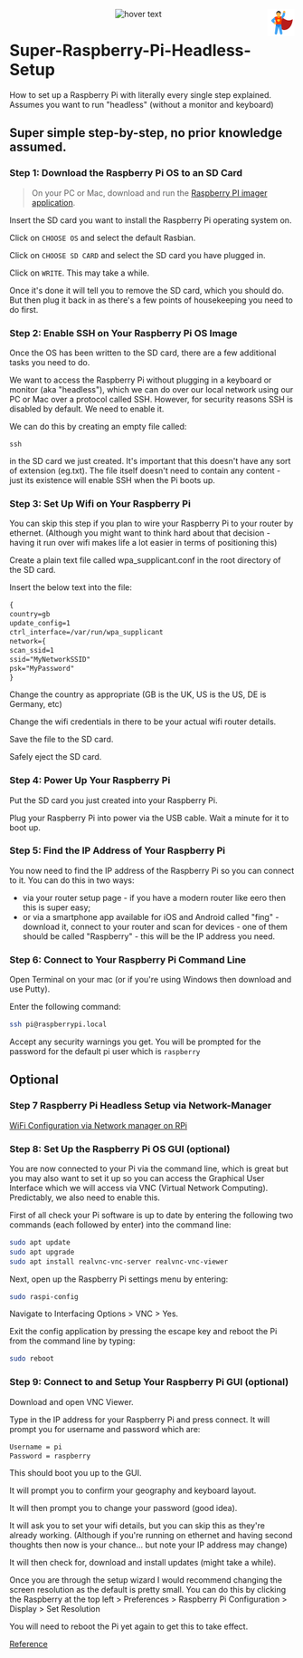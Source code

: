 <p align="center">
  <img src="https://cdn3.iconfinder.com/data/icons/logos-and-brands-adobe/512/272_Raspberry_Pi-512.png" width="150" title="hover text"> 
  <img align="right" src="https://github.com/sraodev/super/blob/master/assets/icons-super-48.png" width="48" title="hover text"> 
</p>

#  Super-Raspberry-Pi-Headless-Setup 
How to set up a Raspberry Pi with literally every single step explained. Assumes you want to run "headless" (without a monitor and keyboard)

## Super simple step-by-step, no prior knowledge assumed.

### Step 1: Download the Raspberry Pi OS to an SD Card
> On your PC or Mac, download and run the [Raspberry PI imager application](https://www.raspberrypi.org/downloads/).

Insert the SD card you want to install the Raspberry Pi operating system on.

Click on `CHOOSE OS` and select the default Rasbian.

Click on `CHOOSE SD CARD` and select the SD card you have plugged in.

Click on `WRITE`. This may take a while.

Once it's done it will tell you to remove the SD card, which you should do. But then plug it back in as there's a few points of housekeeping you need to do first.


### Step 2: Enable SSH on Your Raspberry Pi OS Image
Once the OS has been written to the SD card, there are a few additional tasks you need to do.

We want to access the Raspberry Pi without plugging in a keyboard or monitor (aka "headless"), which we can do over our local network using our PC or Mac over a protocol called SSH. However, for security reasons SSH is disabled by default. We need to enable it.

We can do this by creating an empty file called:
```
ssh
```
in the SD card we just created. It's important that this doesn't have any sort of extension (eg.txt). The file itself doesn't need to contain any content - just its existence will enable SSH when the Pi boots up.

### Step 3: Set Up Wifi on Your Raspberry Pi
You can skip this step if you plan to wire your Raspberry Pi to your router by ethernet. (Although you might want to think hard about that decision - having it run over wifi makes life a lot easier in terms of positioning this)

Create a plain text file called wpa_supplicant.conf in the root directory of the SD card.

Insert the below text into the file:
```vim
{
country=gb
update_config=1
ctrl_interface=/var/run/wpa_supplicant
network={
scan_ssid=1
ssid="MyNetworkSSID"
psk="MyPassword"
}
```

Change the country as appropriate (GB is the UK, US is the US, DE is Germany, etc)

Change the wifi credentials in there to be your actual wifi router details.

Save the file to the SD card.

Safely eject the SD card.

### Step 4: Power Up Your Raspberry Pi
Put the SD card you just created into your Raspberry Pi.

Plug your Raspberry Pi into power via the USB cable. Wait a minute for it to boot up.

### Step 5: Find the IP Address of Your Raspberry Pi
You now need to find the IP address of the Raspberry Pi so you can connect to it. You can do this in two ways:

- via your router setup page - if you have a modern router like eero then this is super easy;
- or via a smartphone app available for iOS and Android called "fing" - download it, connect to your router and scan for devices - one of them should be called "Raspberry" - this will be the IP address you need.


### Step 6: Connect to Your Raspberry Pi Command Line
Open Terminal on your mac (or if you're using Windows then download and use Putty).

Enter the following command:

```bash
ssh pi@raspberrypi.local
```
Accept any security warnings you get. You will be prompted for the password for the default pi user which is ```raspberry```


## Optional

### Step 7 Raspberry Pi Headless Setup via Network-Manager
[WiFi Configuration via Network manager on RPi](https://github.com/sraodev/Raspberry-Pi-Headless-Setup-via-Network-Manager)

### Step 8: Set Up the Raspberry Pi OS GUI (optional)
You are now connected to your Pi via the command line, which is great but you may also want to set it up so you can access the Graphical User Interface which we will access via VNC (Virtual Network Computing). Predictably, we also need to enable this.

First of all check your Pi software is up to date by entering the following two commands (each followed by enter) into the command line:

```bash
sudo apt update
sudo apt upgrade
sudo apt install realvnc-vnc-server realvnc-vnc-viewer
```
Next, open up the Raspberry Pi settings menu by entering:

```bash
sudo raspi-config
```
Navigate to Interfacing Options > VNC > Yes.

Exit the config application by pressing the escape key and reboot the Pi from the command line by typing:

```bash
sudo reboot
```
### Step 9: Connect to and Setup Your Raspberry Pi GUI (optional)

Download and open VNC Viewer.

Type in the IP address for your Raspberry Pi and press connect. It will prompt you for username and password which are:
```vim
Username = pi
Password = raspberry
```
This should boot you up to the GUI.

It will prompt you to confirm your geography and keyboard layout.

It will then prompt you to change your password (good idea).

It will ask you to set your wifi details, but you can skip this as they're already working. (Although if you're running on ethernet and having second thoughts then now is your chance... but note your IP address may change)

It will then check for, download and install updates (might take a while).

Once you are through the setup wizard I would recommend changing the screen resolution as the default is pretty small. You can do this by clicking the Raspberry at the top left > Preferences > Raspberry Pi Configuration > Display > Set Resolution

You will need to reboot the Pi yet again to get this to take effect.

[Reference](https://www.hackster.io/mark-hank/super-simple-headless-raspberry-pi-setup-5382d6)
